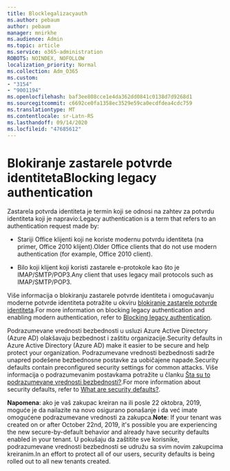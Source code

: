 ```yaml
---
title: Blocklegalizacyauth
ms.author: pebaum
author: pebaum
manager: mnirkhe
ms.audience: Admin
ms.topic: article
ms.service: o365-administration
ROBOTS: NOINDEX, NOFOLLOW
localization_priority: Normal
ms.collection: Adm_O365
ms.custom:
- "3154"
- "9001194"
ms.openlocfilehash: baf3ee808cce1e4da362dd0841c0138d7d9268d1
ms.sourcegitcommit: c6692ce0fa1358ec3529e59ca0ecdfdea4cdc759
ms.translationtype: MT
ms.contentlocale: sr-Latn-RS
ms.lasthandoff: 09/14/2020
ms.locfileid: "47685612"
---
```

# <a name="blocking-legacy-authentication"></a><span data-ttu-id="bbce2-102">Blokiranje zastarele potvrde identiteta</span><span class="sxs-lookup"><span data-stu-id="bbce2-102">Blocking legacy authentication</span></span>

<span data-ttu-id="bbce2-103">Zastarela potvrda identiteta je termin koji se odnosi na zahtev za potvrdu identiteta koji je napravio:</span><span class="sxs-lookup"><span data-stu-id="bbce2-103">Legacy authentication is a term that refers to an authentication request made by:</span></span>

- <span data-ttu-id="bbce2-104">Stariji Office klijenti koji ne koriste modernu potvrdu identiteta (na primer, Office 2010 klijent).</span><span class="sxs-lookup"><span data-stu-id="bbce2-104">Older Office clients that do not use modern authentication (for example, Office 2010 client).</span></span>

- <span data-ttu-id="bbce2-105">Bilo koji klijent koji koristi zastarele e-protokole kao što je IMAP/SMTP/POP3.</span><span class="sxs-lookup"><span data-stu-id="bbce2-105">Any client that uses legacy mail protocols such as IMAP/SMTP/POP3.</span></span>

<span data-ttu-id="bbce2-106">Više informacija o blokiranju zastarele potvrde identiteta i omogućavanju moderne potvrde identiteta potražite u okviru [blokiranje zastarele potvrde identiteta](https://docs.microsoft.com/azure/active-directory/conditional-access/concept-conditional-access-block-legacy-authentication).</span><span class="sxs-lookup"><span data-stu-id="bbce2-106">For more information on blocking legacy authentication and enabling modern authentication, refer to [Blocking legacy authentication](https://docs.microsoft.com/azure/active-directory/conditional-access/concept-conditional-access-block-legacy-authentication).</span></span>

<span data-ttu-id="bbce2-107">Podrazumevane vrednosti bezbednosti u usluzi Azure Active Directory (Azure AD) olakšavaju bezbednost i zaštitu organizacije.</span><span class="sxs-lookup"><span data-stu-id="bbce2-107">Security defaults in Azure Active Directory (Azure AD) make it easier to be secure and help protect your organization.</span></span> <span data-ttu-id="bbce2-108">Podrazumevane vrednosti bezbednosti sadrže unapred podešene bezbednosne postavke za uobičajene napade.</span><span class="sxs-lookup"><span data-stu-id="bbce2-108">Security defaults contain preconfigured security settings for common attacks.</span></span>
<span data-ttu-id="bbce2-109">Više informacija o podrazumevanim postavkama potražite u članku [Šta su to podrazumevane vrednosti bezbednosti?](https://docs.microsoft.com/azure/active-directory/fundamentals/concept-fundamentals-security-defaults).</span><span class="sxs-lookup"><span data-stu-id="bbce2-109">For more information about security defaults, refer to [What are security defaults?](https://docs.microsoft.com/azure/active-directory/fundamentals/concept-fundamentals-security-defaults).</span></span> 

<span data-ttu-id="bbce2-110">**Napomena**: ako je vaš zakupac kreiran na ili posle 22 oktobra, 2019, moguće je da nailazite na novo osigurano ponašanje i da već imate omogućene podrazumevane vrednosti za zakupca.</span><span class="sxs-lookup"><span data-stu-id="bbce2-110">**Note**:  If your tenant was created on or after October 22nd, 2019, it's possible you are experiencing the new secure-by-default behavior and already have security defaults enabled in your tenant.</span></span>  <span data-ttu-id="bbce2-111">U pokušaju da zaštitite sve korisnike, podrazumevane vrednosti bezbednosti se udružu sa svim novim zakupcima kreiranim.</span><span class="sxs-lookup"><span data-stu-id="bbce2-111">In an effort to protect all of our users, security defaults is being rolled out to all new tenants created.</span></span>

